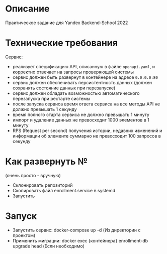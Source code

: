 # Описание #

Практическое задание для Yandex Backend-School 2022

# Технические требования #

Сервис:
- реализует спецификацию API, описанную в файле <code>openapi.yaml</code>, и корректно отвечает на запросы проверяющей системы
- сервис должен быть развернут в контейнере на адресе `0.0.0.0:80`
- сервис должен обеспечивать персистентность данных (должен сохранять состояние данных при перезапуске)
- сервис должен обладать возможностью автоматического перезапуска при рестарте системы
- после запуска сервиса время ответа сервиса на все методы API не должно превышать 1 секунду
- время полного старта сервиса не должно превышать 1 минуту
- импорт и удаление данных не превосходит 1000 элементов в 1 минуту
- RPS (Request per second) получения истории, недавних изменений и информации об элементе суммарно не превосходит 100 запросов в секунду

# Как развернуть №

(очень просто - вручную)

- Склонировать репозиторий 
- Скопировать файл enrollment.service в systemd
- Запустить

# Запуск #

- Запустить сервис: docker-compose up -d (Из директории с проектом)
- Применить миграции: docker exec {контейнера} enrollment-db upgrade head (Если необходимо)